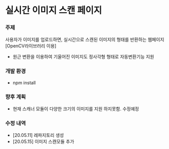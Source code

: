 # 실시간 이미지 스캔 페이지
### 주제
사용자가 이미지를 업로드하면, 실시간으로 스캔된 이미지의 형태를 반환하는 웹페이지[OpenCV라이브러리 이용]
- 원근 변환을 이용하여 기울어진 이미지도 정사각형 형태로 자동변환기능 지원

### 개발 환경
- npm install

### 향후 계획
- 현재 스캐너 모듈이 다양한 크기의 이미지를 지원 하지못함. 수정예정

### 수정 내역
 * [20.05.11] 레파지토리 생성
 * [20.05.15] 이미지 스캔모듈 추가